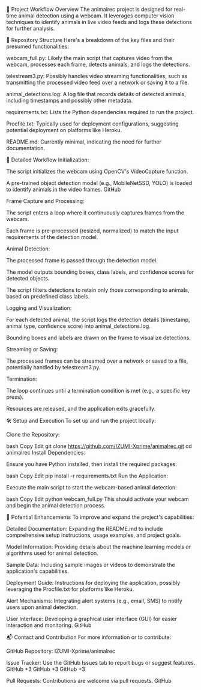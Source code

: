 
🧠 Project Workflow Overview
The animalrec project is designed for real-time animal detection using a webcam. It leverages computer vision techniques to identify animals in live video feeds and logs these detections for further analysis.





📂 Repository Structure
Here's a breakdown of the key files and their presumed functionalities:

webcam_full.py: Likely the main script that captures video from the webcam, processes each frame, detects animals, and logs the detections.

telestream3.py: Possibly handles video streaming functionalities, such as transmitting the processed video feed over a network or saving it to a file.

animal_detections.log: A log file that records details of detected animals, including timestamps and possibly other metadata.

requirements.txt: Lists the Python dependencies required to run the project.

Procfile.txt: Typically used for deployment configurations, suggesting potential deployment on platforms like Heroku.

README.md: Currently minimal, indicating the need for further documentation.





🔄 Detailed Workflow
Initialization:

The script initializes the webcam using OpenCV's VideoCapture function.

A pre-trained object detection model (e.g., MobileNetSSD, YOLO) is loaded to identify animals in the video frames.
GitHub

Frame Capture and Processing:

The script enters a loop where it continuously captures frames from the webcam.

Each frame is pre-processed (resized, normalized) to match the input requirements of the detection model.

Animal Detection:

The processed frame is passed through the detection model.

The model outputs bounding boxes, class labels, and confidence scores for detected objects.

The script filters detections to retain only those corresponding to animals, based on predefined class labels.

Logging and Visualization:

For each detected animal, the script logs the detection details (timestamp, animal type, confidence score) into animal_detections.log.

Bounding boxes and labels are drawn on the frame to visualize detections.

Streaming or Saving:

The processed frames can be streamed over a network or saved to a file, potentially handled by telestream3.py.

Termination:

The loop continues until a termination condition is met (e.g., a specific key press).

Resources are released, and the application exits gracefully.





🛠️ Setup and Execution
To set up and run the project locally:

Clone the Repository:

bash
Copy
Edit
git clone https://github.com/IZUMI-Xprime/animalrec.git
cd animalrec
Install Dependencies:

Ensure you have Python installed, then install the required packages:

bash
Copy
Edit
pip install -r requirements.txt
Run the Application:

Execute the main script to start the webcam-based animal detection:

bash
Copy
Edit
python webcam_full.py
This should activate your webcam and begin the animal detection process.





🚀 Potential Enhancements
To improve and expand the project's capabilities:

Detailed Documentation: Expanding the README.md to include comprehensive setup instructions, usage examples, and project goals.

Model Information: Providing details about the machine learning models or algorithms used for animal detection.

Sample Data: Including sample images or videos to demonstrate the application's capabilities.

Deployment Guide: Instructions for deploying the application, possibly leveraging the Procfile.txt for platforms like Heroku.

Alert Mechanisms: Integrating alert systems (e.g., email, SMS) to notify users upon animal detection.

User Interface: Developing a graphical user interface (GUI) for easier interaction and monitoring.
GitHub





📬 Contact and Contribution
For more information or to contribute:

GitHub Repository: IZUMI-Xprime/animalrec

Issue Tracker: Use the GitHub Issues tab to report bugs or suggest features.
GitHub
+3
GitHub
+3
GitHub
+3

Pull Requests: Contributions are welcome via pull requests.
GitHub


